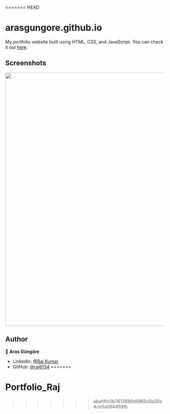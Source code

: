 <<<<<<< HEAD
# arasgungore.github.io

My portfolio website built using HTML, CSS, and JavaScript. You can check it out [here](https://rajportfolio.com).



## Screenshots

<p float="center">
    <img src="https://github.com/arasgungore/arasgungore.github.io/blob/main/Screenshots/1.png" width="800">
</p>



## Author

👤 **Aras Güngöre**

* LinkedIn: [@Raj Kumar](https://www.linkedin.com/in/loveu3000)
* GitHub: [@raj6134](https://github.com/raj6134)
=======
# Portfolio_Raj
>>>>>>> abaf4fc0b7613889d5965c0a30a4cb5a084459fb
